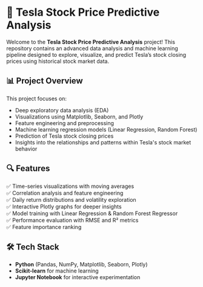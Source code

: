 # 🚀 Tesla Stock Price Predictive Analysis

Welcome to the **Tesla Stock Price Predictive Analysis** project! This repository contains an advanced data analysis and machine learning pipeline designed to explore, visualize, and predict Tesla’s stock closing prices using historical stock market data.

## 📊 Project Overview

This project focuses on:

- Deep exploratory data analysis (EDA)
- Visualizations using Matplotlib, Seaborn, and Plotly
- Feature engineering and preprocessing
- Machine learning regression models (Linear Regression, Random Forest)
- Prediction of Tesla stock closing prices
- Insights into the relationships and patterns within Tesla's stock market behavior

## 🔍 Features

✅ Time-series visualizations with moving averages  
✅ Correlation analysis and feature engineering  
✅ Daily return distributions and volatility exploration  
✅ Interactive Plotly graphs for deeper insights  
✅ Model training with Linear Regression & Random Forest Regressor  
✅ Performance evaluation with RMSE and R² metrics  
✅ Feature importance ranking

## 🛠️ Tech Stack

- **Python** (Pandas, NumPy, Matplotlib, Seaborn, Plotly)
- **Scikit-learn** for machine learning
- **Jupyter Notebook** for interactive experimentation


